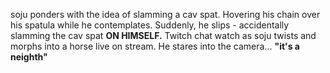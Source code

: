 soju ponders with the idea of slamming a cav spat. Hovering his chain over his spatula while he contemplates. Suddenly, he slips - accidentally slamming the cav spat **ON HIMSELF.** Twitch chat watch as soju twists and morphs into a horse live on stream. He stares into the camera... **"it's a neighth"**
